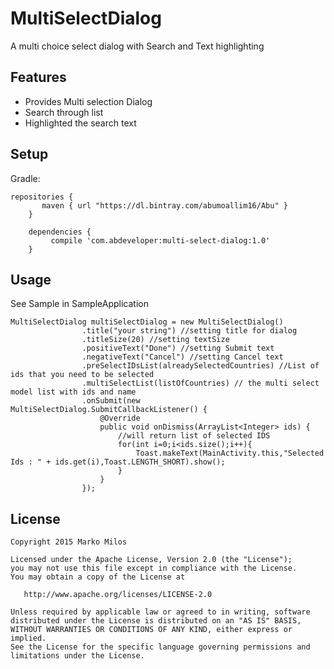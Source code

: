 # MultiSelectDialog
A multi choice select dialog with Search and Text highlighting

Features
--------
* Provides Multi selection Dialog
* Search through list
* Highlighted the search text

Setup
--------

Gradle:

```
repositories {
       maven { url "https://dl.bintray.com/abumoallim16/Abu" }
    }

    dependencies {
         compile 'com.abdeveloper:multi-select-dialog:1.0'
    }
```

Usage
--------
See Sample in SampleApplication
```
MultiSelectDialog multiSelectDialog = new MultiSelectDialog()
                .title("your string") //setting title for dialog
                .titleSize(20) //setting textSize
                .positiveText("Done") //setting Submit text
                .negativeText("Cancel") //setting Cancel text
                .preSelectIDsList(alreadySelectedCountries) //List of ids that you need to be selected
                .multiSelectList(listOfCountries) // the multi select model list with ids and name
                .onSubmit(new MultiSelectDialog.SubmitCallbackListener() {
                    @Override
                    public void onDismiss(ArrayList<Integer> ids) {
                        //will return list of selected IDS
                        for(int i=0;i<ids.size();i++){
                            Toast.makeText(MainActivity.this,"Selected Ids : " + ids.get(i),Toast.LENGTH_SHORT).show();
                        }
                    }
                });

```


License
--------

    Copyright 2015 Marko Milos

    Licensed under the Apache License, Version 2.0 (the "License");
    you may not use this file except in compliance with the License.
    You may obtain a copy of the License at

       http://www.apache.org/licenses/LICENSE-2.0

    Unless required by applicable law or agreed to in writing, software
    distributed under the License is distributed on an "AS IS" BASIS,
    WITHOUT WARRANTIES OR CONDITIONS OF ANY KIND, either express or implied.
    See the License for the specific language governing permissions and
    limitations under the License.
